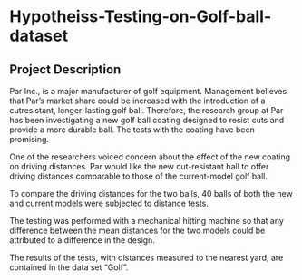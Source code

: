# Hypotheiss-Testing-on-Golf-ball-dataset
## Project Description

Par Inc., is a major manufacturer of golf equipment. Management believes that Par’s market share could be increased with the introduction of a cutresistant, longer-lasting golf ball. Therefore, the research group at Par has been investigating a new golf ball coating designed to resist cuts and provide a more durable ball. The tests with the coating have been promising. 

One of the researchers voiced concern about the effect of the new coating on driving distances. Par would like the new cut-resistant ball to offer driving distances comparable to those of the current-model golf ball. 

To compare the driving distances for the two balls, 40 balls of both the new and current models were subjected to distance tests. 

The testing was performed with a mechanical hitting machine so that any difference between the mean distances for the two models could be attributed to a difference in the design. 

The results of the tests, with distances measured to the nearest yard, are contained in the data set “Golf”. 

